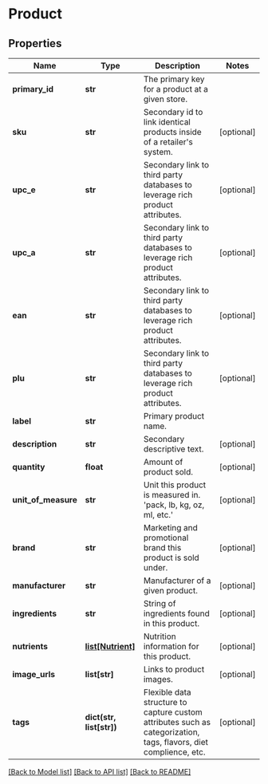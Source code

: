 # Product

## Properties
Name | Type | Description | Notes
------------ | ------------- | ------------- | -------------
**primary_id** | **str** | The primary key for a product at a given store. | 
**sku** | **str** | Secondary id to link identical products inside of a retailer&#39;s system. | [optional] 
**upc_e** | **str** | Secondary link to third party databases to leverage rich product attributes. | [optional] 
**upc_a** | **str** | Secondary link to third party databases to leverage rich product attributes. | [optional] 
**ean** | **str** | Secondary link to third party databases to leverage rich product attributes. | [optional] 
**plu** | **str** | Secondary link to third party databases to leverage rich product attributes. | [optional] 
**label** | **str** | Primary product name. | 
**description** | **str** | Secondary descriptive text. | [optional] 
**quantity** | **float** | Amount of product sold. | [optional] 
**unit_of_measure** | **str** | Unit this product is measured in. &#39;pack, lb, kg, oz, ml, etc.&#39; | [optional] 
**brand** | **str** | Marketing and promotional brand this product is sold under. | [optional] 
**manufacturer** | **str** | Manufacturer of a given product. | [optional] 
**ingredients** | **str** | String of ingredients found in this product. | [optional] 
**nutrients** | [**list[Nutrient]**](Nutrient.md) | Nutrition information for this product. | [optional] 
**image_urls** | **list[str]** | Links to product images. | [optional] 
**tags** | **dict(str, list[str])** | Flexible data structure to capture custom attributes such as categorization, tags, flavors, diet complience, etc. | [optional] 

[[Back to Model list]](../README.md#documentation-for-models) [[Back to API list]](../README.md#documentation-for-api-endpoints) [[Back to README]](../README.md)


